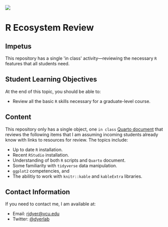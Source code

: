 ![](https://dyerlabteaching.github.io/R-Ecosystem-Review/media/GeneratedImage.png)
# R Ecosystem Review

## Impetus

This repository has a single 'in class' activity—reviewing the necessary `R` features that all students need.

## Student Learning Objectives

At the end of this topic, you should be able to:  
 - Review all the basic `R` skills necessary for a graduate-level course.

## Content 

This repository only has a single object, one `in class` [Quarto document](https://dyerlabteaching.github.io/R-Ecosystem-Review/in-class.html) that reviews the following items that I am assuming incoming students already know with links to resources for review.  The topics include:

- Up to date `R` installation.  
- Recent `RStudio` installation. 
- Understanding of both `R` scripts and `Quarto` document.  
- Some familiarity with `tidyverse` data manipulation.  
- `ggplot2` competencies, and   
- The abilitiy to work with `knitr::kable` and `kableExtra` libraries.

## Contact Information

If you need to contact me, I am available at:  
 - Email: rjdyer@vcu.edu
 - Twitter: [@dyerlab](https://twitter.com/dyerlab/)
